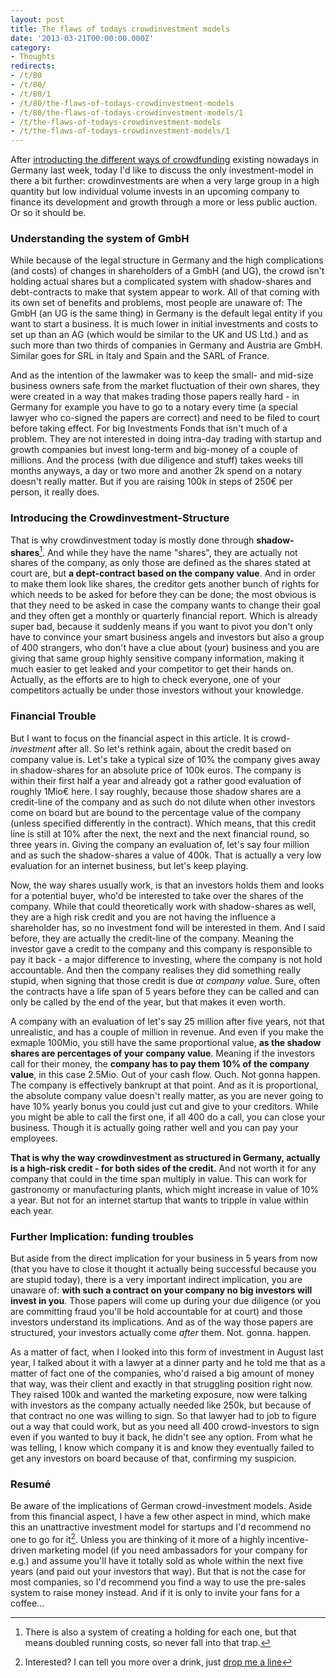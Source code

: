```yaml
---
layout: post
title: The flaws of todays crowdinvestment models
date: '2013-03-21T00:00:00.000Z'
category:
- Thoughts
redirects:
- /t/80
- /t/80/
- /t/80/1
- /t/80/the-flaws-of-todays-crowdinvestment-models
- /t/80/the-flaws-of-todays-crowdinvestment-models/1
- /t/the-flaws-of-todays-crowdinvestment-models
- /t/the-flaws-of-todays-crowdinvestment-models/1
---
```




After [introducting the different ways of crowdfunding](/2013/03/13/crowdfunding-unequals-crowdfunding) existing nowadays in Germany last week, today I'd like to discuss the only investment-model in there a bit further: crowdinvestments are when a very large group in a high quantity but low individual volume invests in an upcoming company to finance its development and growth through a more or less public auction. Or so it should be.

### Understanding the system of GmbH
While because of the legal structure in Germany and the high complications (and costs) of changes in shareholders of a GmbH (and UG), the crowd isn't holding actual shares but a complicated system with shadow-shares and debt-contracts to make that system appear to work. All of that coming with its own set of benefits and problems, most people are unaware of: The GmbH (an UG is the same thing) in Germany is the default legal entity if you want to start a business. It is much lower in initial investments and costs to set up than an AG (which would be similar to the UK and US Ltd.) and as such more than two thirds of companies in Germany and Austria are GmbH. Similar goes for SRL in Italy and Spain and the SARL of France.

And as the intention of the lawmaker was to keep the small- and mid-size business owners safe from the market fluctuation of their own shares, they were created in a way that makes trading those papers really hard - in Germany for example you have to go to a notary every time (a special lawyer who co-signed the papers are correct) and need to be filed to court before taking effect. For big Investments Fonds that isn't much of a problem. They are not interested in doing intra-day trading with startup and growth companies but invest long-term and big-money of a couple of millions. And the process (with due diligence and stuff) takes weeks till months anyways, a day or two more and another 2k spend on a notary doesn't really matter. But if you are raising 100k in steps of 250€ per person, it really does.

### Introducing the Crowdinvestment-Structure
That is why crowdinvestment today is mostly done through **shadow-shares**[^fn-1]. And while they have the name "shares", they are actually not shares of the company, as only those are defined as the shares stated at court are, but **a dept-contract based on the company value**. And in order to make them look like shares, the creditor gets another bunch of rights for which needs to be asked for before they can be done; the most obvious is that they need to be asked in case the company wants to change their goal and they often get a monthly or quarterly financial report. Which is already super bad, because it suddenly means if you want to pivot you don't only have to convince your smart business angels and investors but also a group of 400 strangers, who don't have a clue about (your) business and you are giving that same group highly sensitive company information, making it much easier to get leaked and your competitor to get their hands on. Actually, as the efforts are to high to check everyone, one of your competitors actually be under those investors without your knowledge.


### Financial Trouble
But I want to focus on the financial aspect in this article. It is crowd-*investment* after all. So let's rethink again, about the credit based on company value is. Let's take a typical size of 10% the company gives away in shadow-shares for an absolute price of 100k euros. The company is within their first half a year and already got a rather good evaluation of roughly 1Mio€ here. I say roughly, because those shadow shares are a credit-line of the company and as such do not dilute when other investors come on board but are bound to the percentage value of the company (unless specified differently in the contract). Which means, that this credit line is still at 10% after the next, the next and the next financial round, so three years in. Giving the company an evaluation of, let's say four million and as such the shadow-shares a value of 400k. That is actually a very low evaluation for an internet business, but let's keep playing.

Now, the way shares usually work, is that an investors holds them and looks for a potential buyer, who'd be interested to take over the shares of the company. While that could theoretically work with shadow-shares as well, they are a high risk credit and you are not having the influence a shareholder has, so no investment fond will be interested in them. And I said before, they are actually the credit-line of the company. Meaning the investor gave a credit to the company and this company is responsible to pay it back - a major difference to investing, where the company is not hold accountable. And then the company realises they did something really stupid, when signing that those credit is due *at company value*. Sure, often the contracts have a life span of 5 years before they can be called and can only be called by the end of the year, but that makes it even worth.

A company with an evaluation of let's say 25 million after five years, not that unrealistic, and has a couple of million in revenue. And even if you make the exmaple 100Mio, you still have the same proportional value, **as the shadow shares are percentages of your company value**. Meaning if the investors call for their money, the **company has to pay them 10% of the company value**, in this case 2.5Mio. Out of your cash flow. Ouch. Not gonna happen. The company is effectively bankrupt at that point. And as it is proportional, the absolute company value doesn't really matter, as you are never going to have 10% yearly bonus you could just cut and give to your creditors. While you might be able to call the first one, if all 400 do a call, you can close your business. Though it is actually going rather well and you can pay your employees.

**That is why the way crowdinvestment as structured in Germany, actually is a high-risk credit - for both sides of the credit.** And not worth it for any company that could in the time span multiply in value. This can work for gastronomy or manufacturing plants, which might increase in value of 10% a year. But not for an internet startup that wants to tripple in value within each year.

### Further Implication: funding troubles
But aside from the direct implication for your business in 5 years from now (that you have to close it thought it actually being successful because you are stupid today), there is a very important indirect implication, you are unaware of: **with such a contract on your company no big investors will invest in you**. Those papers will come up during your due diligence (or you are committing fraud you'll be hold accountable for at court) and those investors understand its implications. And as of the way those papers are structured, your investors actually come _after_ them. Not. gonna. happen.

As a matter of fact, when I looked into this form of investment in August last year, I talked about it with a lawyer at a dinner party and he told me that as a matter of fact one of the companies, who'd raised a big amount of money that way, was their client and exactly in that struggling position right now. They raised 100k and wanted the marketing exposure, now were talking with investors as the company actually needed like 250k, but because of that contract no one was willing to sign. So that lawyer had to job to figure out a way that could work, but as you need all 400 crowd-investors to sign even if you wanted to buy it back, he didn't see any option. From what he was telling, I know which company it is and know they eventually failed to get any investors on board because of that, confirming my suspicion.

### Resumé
Be aware of the implications of German crowd-investment models. Aside from this financial aspect, I have a few other aspect in mind, which make this an unattractive investment model for startups and I'd recommend no one to go for it[^fn-2]. Unless you are thinking of it more of a highly incentive-driven marketing model (if you need ambassadors for your company for e.g.) and assume you'll have it totally sold as whole within the next five years (and paid out your investors that way). But that is not the case for most companies, so I'd recommend you find a way to use the pre-sales system to raise money instead. And if it is only to invite your fans for a coffee...



[^fn-1]: There is also a system of creating a holding for each one, but that means doubled running costs, so never fall into that trap.
[^fn-2]: Interested? I can tell you more over a drink, just [drop me a line](me.at.create-build-execute.dot.com)
